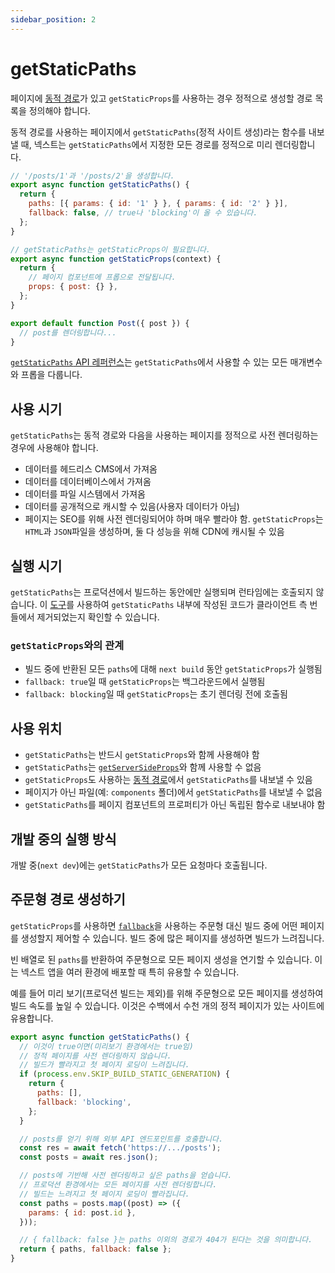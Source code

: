 ```yaml
---
sidebar_position: 2
---
```


# getStaticPaths

페이지에 [동적 경로](../../라우팅/동적-경로.md)가 있고 `getStaticProps`를 사용하는 경우 정적으로 생성할 경로 목록을 정의해야 합니다.

동적 경로를 사용하는 페이지에서 `getStaticPaths`(정적 사이트 생성)라는 함수를 내보낼 때, 넥스트는 `getStaticPaths`에서 지정한 모든 경로를 정적으로 미리 렌더링합니다.

```jsx title="pages/posts/[id].js"
// '/posts/1'과 '/posts/2'을 생성합니다.
export async function getStaticPaths() {
  return {
    paths: [{ params: { id: '1' } }, { params: { id: '2' } }],
    fallback: false, // true나 'blocking'이 올 수 있습니다.
  };
}

// getStaticPaths는 getStaticProps이 필요합니다.
export async function getStaticProps(context) {
  return {
    // 페이지 컴포넌트에 프롭으로 전달됩니다.
    props: { post: {} },
  };
}

export default function Post({ post }) {
  // post를 렌더링합니다...
}
```

[`getStaticPaths` API 레퍼런스](https://nextjs.org/docs/api-reference/data-fetching/get-static-paths)는 `getStaticPaths`에서 사용할 수 있는 모든 매개변수와 프롭을 다룹니다.

## 사용 시기

`getStaticPaths`는 동적 경로와 다음을 사용하는 페이지를 정적으로 사전 렌더링하는 경우에 사용해야 합니다.

- 데이터를 헤드리스 CMS에서 가져옴
- 데이터를 데이터베이스에서 가져옴
- 데이터를 파일 시스템에서 가져옴
- 데이터를 공개적으로 캐시할 수 있음(사용자 데이터가 아님)
- 페이지는 SEO를 위해 사전 렌더링되어야 하며 매우 빨라야 함. `getStaticProps`는 `HTML`과 `JSON`파일을 생성하며, 둘 다 성능을 위해 CDN에 캐시될 수 있음

## 실행 시기

`getStaticPaths`는 프로덕션에서 빌드하는 동안에만 실행되며 런타임에는 호출되지 않습니다. 이 [도구](https://next-code-elimination.vercel.app/)를 사용하여 `getStaticPaths` 내부에 작성된 코드가 클라이언트 측 번들에서 제거되었는지 확인할 수 있습니다.

### `getStaticProps`와의 관계

- 빌드 중에 반환된 모든 `paths`에 대해 `next build` 동안 `getStaticProps`가 실행됨
- `fallback: true`일 때 `getStaticProps`는 백그라운드에서 실행됨
- `fallback: blocking`일 때 `getStaticProps`는 초기 렌더링 전에 호출됨

## 사용 위치

- `getStaticPaths`는 반드시 `getStaticProps`와 함께 사용해야 함
- `getStaticPaths`는 [`getServerSideProps`](./get-server-side-props.md)와 함께 사용할 수 없음
- `getStaticProps`도 사용하는 [동적 경로](../../라우팅/동적-경로.md)에서 `getStaticPaths`를 내보낼 수 있음
- 페이지가 아닌 파일(예: `components` 폴더)에서 `getStaticPaths`를 내보낼 수 없음
- `getStaticPaths`를 페이지 컴포넌트의 프로퍼티가 아닌 독립된 함수로 내보내야 함

## 개발 중의 실행 방식

개발 중(`next dev`)에는 `getStaticPaths`가 모든 요청마다 호출됩니다.

## 주문형 경로 생성하기

`getStaticProps`를 사용하면 [`fallback`](https://nextjs.org/docs/api-reference/data-fetching/get-static-paths#fallback-blocking)을 사용하는 주문형 대신 빌드 중에 어떤 페이지를 생성할지 제어할 수 있습니다. 빌드 중에 많은 페이지를 생성하면 빌드가 느려집니다.

빈 배열로 된 `paths`를 반환하여 주문형으로 모든 페이지 생성을 연기할 수 있습니다. 이는 넥스트 앱을 여러 환경에 배포할 때 특히 유용할 수 있습니다.

예를 들어 미리 보기(프로덕션 빌드는 제외)를 위해 주문형으로 모든 페이지를 생성하여 빌드 속도를 높일 수 있습니다. 이것은 수백에서 수천 개의 정적 페이지가 있는 사이트에 유용합니다.

```jsx title="pages/posts/[id].js"
export async function getStaticPaths() {
  // 이것이 true이면(미리보기 환경에서는 true임)
  // 정적 페이지를 사전 렌더링하지 않습니다.
  // 빌드가 빨라지고 첫 페이지 로딩이 느려집니다.
  if (process.env.SKIP_BUILD_STATIC_GENERATION) {
    return {
      paths: [],
      fallback: 'blocking',
    };
  }

  // posts를 얻기 위해 외부 API 엔드포인트를 호출합니다.
  const res = await fetch('https://.../posts');
  const posts = await res.json();

  // posts에 기반해 사전 렌더링하고 싶은 paths을 얻습니다.
  // 프로덕션 환경에서는 모든 페이지를 사전 렌더링합니다.
  // 빌드는 느려지고 첫 페이지 로딩이 빨라집니다.
  const paths = posts.map((post) => ({
    params: { id: post.id },
  }));

  // { fallback: false }는 paths 이외의 경로가 404가 된다는 것을 의미합니다.
  return { paths, fallback: false };
}
```
